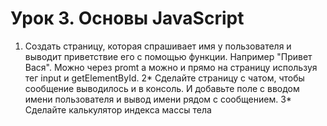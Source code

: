 # Урок 3. Основы JavaScript
1. Создать страницу, которая спрашивает имя у пользователя и выводит приветствие его с помощью функции. Например "Привет Вася". Можно через promt а можно и прямо на страницу используя тег input и getElementById.
2* Сделайте страницу с чатом, чтобы сообщение выводилось и в консоль. И добавьте поле с вводом имени пользователя и вывод имени рядом с сообщением.
3* Сделайте калькулятор индекса массы тела